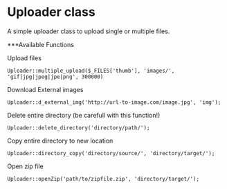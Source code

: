 Uploader class
=================

A simple uploader class to upload single or multiple files.

***Available Functions

Upload files

	Uploader::multiple_upload($_FILES['thumb'], 'images/', 'gif|jpg|jpeg|jpe|png', 300000)

Download External images

	Uploader::d_external_img('http://url-to-image.com/image.jpg', 'img');

Delete entire directory (be carefull with this function!)

	Uploader::delete_directory('directory/path/');

Copy entire directory to new location

	Uploader::directory_copy('directory/source/', 'directory/target/');

Open zip file
	
	Uploader::openZip('path/to/zipfile.zip', 'directory/target/');